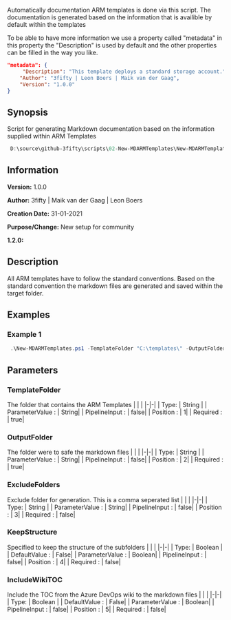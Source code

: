 Automatically documentation ARM templates is done via this script. The documentation is generated based on the information that is availible by default within the templates

To be able to have more information we use a property called "metadata" in this property the "Description" is used by default and the other properties can be filled in the way you like.

```json
"metadata": {
     "Description": "This template deploys a standard storage account.",
    "Author": "3fifty | Leon Boers | Maik van der Gaag",
    "Version": "1.0.0"
}
```

## Synopsis
Script for generating Markdown documentation based on the information supplied within ARM Templates


```PowerShell
 D:\source\github-3fifty\scripts\02-New-MDARMTemplates\New-MDARMTemplates.ps1
```


## Information
**Version:**         1.0.0

**Author:**          3fifty | Maik van der Gaag | Leon Boers

**Creation Date:**   31-01-2021

**Purpose/Change:**  New setup for community

**1.2.0:** 



## Description
All ARM templates have to follow the standard conventions. Based on the standard convention the markdown files are generated and saved within the target folder.


## Examples


###  Example 1 
```PowerShell
 .\New-MDARMTemplates.ps1 -TemplateFolder "C:\templates\" -OutputFolder "C:\markdown\" -KeepStructure $true 
```
## Parameters
### TemplateFolder
The folder that contains the ARM Templates
| | |
|-|-|
| Type: | String |
| ParameterValue : | String|
| PipelineInput : | false|
| Position : | 1|
| Required : | true|


### OutputFolder
The folder were to safe the markdown files
| | |
|-|-|
| Type: | String |
| ParameterValue : | String|
| PipelineInput : | false|
| Position : | 2|
| Required : | true|


### ExcludeFolders
Exclude folder for generation. This is a comma seperated list
| | |
|-|-|
| Type: | String |
| ParameterValue : | String|
| PipelineInput : | false|
| Position : | 3|
| Required : | false|


### KeepStructure
Specified to keep the structure of the subfolders
| | |
|-|-|
| Type: | Boolean |
| DefaultValue : | False|
| ParameterValue : | Boolean|
| PipelineInput : | false|
| Position : | 4|
| Required : | false|


### IncludeWikiTOC
Include the TOC from the Azure DevOps wiki to the markdown files
| | |
|-|-|
| Type: | Boolean |
| DefaultValue : | False|
| ParameterValue : | Boolean|
| PipelineInput : | false|
| Position : | 5|
| Required : | false|


